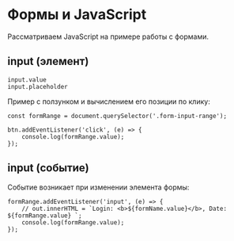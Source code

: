 # Формы и JavaScript
Рассматриваем JavaScript на примере работы с формами.

## input (элемент)

    input.value
    input.placeholder

Пример с ползунком и вычислением его позиции по клику:

    const formRange = document.querySelector('.form-input-range');

    btn.addEventListener('click', (e) => {
        console.log(formRange.value);
    });

## input (событие)
Событие возникает при изменении элемента формы:

    formRange.addEventListener('input', (e) => {
        // out.innerHTML = `Login: <b>${formName.value}</b>, Date: ${formRange.value} `;
        console.log(formRange.value);
    });
